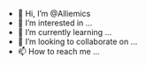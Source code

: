 - 👋 Hi, I’m @Alliemics
- 👀 I’m interested in ...
- 🌱 I’m currently learning ...
- 💞️ I’m looking to collaborate on ...
- 📫 How to reach me ...

<!---
Alliemics/Alliemics is a ✨ special ✨ repository because its `README.md` (this file) appears on your GitHub profile.
You can click the Preview link to take a look at your changes.
--->
